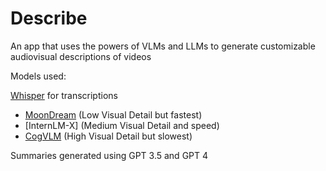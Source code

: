 # Describe

An app that uses the powers of VLMs and LLMs to generate customizable audiovisual descriptions of videos

Models used:

[Whisper](https://www.sievedata.com/functions/sieve/speech_transcriber) for transcriptions

- [MoonDream](https://www.sievedata.com/functions/sieve/moondream) (Low Visual Detail but fastest)
- [InternLM-X] (Medium Visual Detail and speed)
- [CogVLM](https://www.sievedata.com/functions/sieve/cogvlm-chat) (High Visual Detail but slowest)

Summaries generated using GPT 3.5 and GPT 4